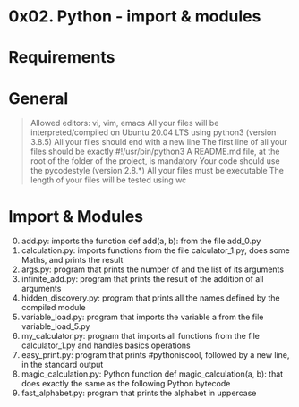# 0x02. Python - import & modules

# Requirements

# General

> Allowed editors: vi, vim, emacs
> All your files will be interpreted/compiled on Ubuntu 20.04 LTS using python3 (version 3.8.5)
> All your files should end with a new line
> The first line of all your files should be exactly #!/usr/bin/python3
> A README.md file, at the root of the folder of the project, is mandatory
> Your code should use the pycodestyle (version 2.8.*)
> All your files must be executable
> The length of your files will be tested using wc
# Import & Modules

0. add.py: imports the function def add(a, b): from the file add_0.py
1. calculation.py: imports functions from the file calculator_1.py, does some Maths, and prints the result
2. args.py: program that prints the number of and the list of its arguments
3. infinite_add.py: program that prints the result of the addition of all arguments
4. hidden_discovery.py: program that prints all the names defined by the compiled module
5. variable_load.py: program that imports the variable a from the file variable_load_5.py
100. my_calculator.py: program that imports all functions from the file calculator_1.py and handles basics operations
101. easy_print.py: program that prints #pythoniscool, followed by a new line, in the standard output
102. magic_calculation.py: Python function def magic_calculation(a, b): that does exactly the same as the following Python bytecode
103. fast_alphabet.py: program that prints the alphabet in uppercase
